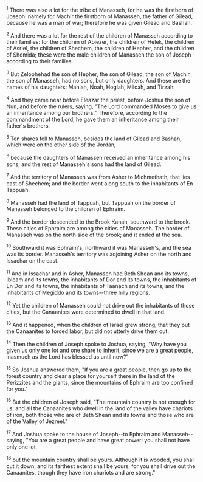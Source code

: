 <sup>1</sup> 
There was also a lot for the tribe of Manasseh, for he was the firstborn of Joseph: namely for Machir the firstborn of Manasseh, the father of Gilead, because he was a man of war; therefore he was given Gilead and Bashan. 

<sup>2</sup> 
And there was a lot for the rest of the children of Manasseh according to their families: for the children of Abiezer, the children of Helek, the children of Asriel, the children of Shechem, the children of Hepher, and the children of Shemida; these were the male children of Manasseh the son of Joseph according to their families. 

<sup>3</sup> 
But Zelophehad the son of Hepher, the son of Gilead, the son of Machir, the son of Manasseh, had no sons, but only daughters. And these are the names of his daughters: Mahlah, Noah, Hoglah, Milcah, and Tirzah. 

<sup>4</sup> 
And they came near before Eleazar the priest, before Joshua the son of Nun, and before the rulers, saying, "The Lord commanded Moses to give us an inheritance among our brothers." Therefore, according to the commandment of the Lord, he gave them an inheritance among their father's brothers. 

<sup>5</sup> 
Ten shares fell to Manasseh, besides the land of Gilead and Bashan, which were on the other side of the Jordan, 

<sup>6</sup> 
because the daughters of Manasseh received an inheritance among his sons; and the rest of Manasseh's sons had the land of Gilead. 

<sup>7</sup> 
And the territory of Manasseh was from Asher to Michmethath, that lies east of Shechem; and the border went along south to the inhabitants of En Tappuah. 

<sup>8</sup> 
Manasseh had the land of Tappuah, but Tappuah on the border of Manasseh belonged to the children of Ephraim. 

<sup>9</sup> 
And the border descended to the Brook Kanah, southward to the brook. These cities of Ephraim are among the cities of Manasseh. The border of Manasseh was on the north side of the brook; and it ended at the sea. 

<sup>10</sup> 
Southward it was Ephraim's, northward it was Manasseh's, and the sea was its border. Manasseh's territory was adjoining Asher on the north and Issachar on the east. 

<sup>11</sup> 
And in Issachar and in Asher, Manasseh had Beth Shean and its towns, Ibleam and its towns, the inhabitants of Dor and its towns, the inhabitants of En Dor and its towns, the inhabitants of Taanach and its towns, and the inhabitants of Megiddo and its towns--three hilly regions. 

<sup>12</sup> 
Yet the children of Manasseh could not drive out the inhabitants of those cities, but the Canaanites were determined to dwell in that land. 

<sup>13</sup> 
And it happened, when the children of Israel grew strong, that they put the Canaanites to forced labor, but did not utterly drive them out.

<sup>14</sup> 
Then the children of Joseph spoke to Joshua, saying, "Why have you given us only one lot and one share to inherit, since we are a great people, inasmuch as the Lord has blessed us until now?" 

<sup>15</sup> 
So Joshua answered them, "If you are a great people, then go up to the forest country and clear a place for yourself there in the land of the Perizzites and the giants, since the mountains of Ephraim are too confined for you." 

<sup>16</sup> 
But the children of Joseph said, "The mountain country is not enough for us; and all the Canaanites who dwell in the land of the valley have chariots of iron, both those who are of Beth Shean and its towns and those who are of the Valley of Jezreel." 

<sup>17</sup> 
And Joshua spoke to the house of Joseph--to Ephraim and Manasseh--saying, "You are a great people and have great power; you shall not have only one lot, 

<sup>18</sup> 
but the mountain country shall be yours. Although it is wooded, you shall cut it down, and its farthest extent shall be yours; for you shall drive out the Canaanites, though they have iron chariots and are strong."